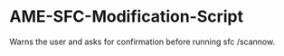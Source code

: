 # AME-SFC-Modification-Script
Warns the user and asks for confirmation before running sfc /scannow.

